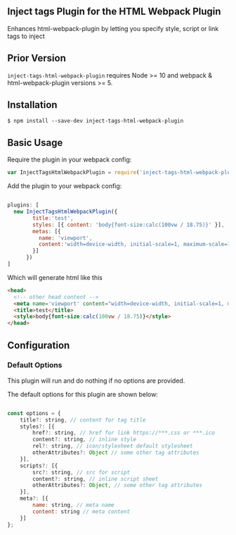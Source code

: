 Inject tags Plugin for the HTML Webpack Plugin
-----------
Enhances html-webpack-plugin by letting you specify style, script or link tags to inject

Prior Version
-----------
`inject-tags-html-webpack-plugin` requires Node >= 10 and webpack & html-webpack-plugin versions >= 5.

Installation
-----------
```shell
$ npm install --save-dev inject-tags-html-webpack-plugin
```

Basic Usage
-----------
Require the plugin in your webpack config:

```javascript
var InjectTagsHtmlWebpackPlugin = require('inject-tags-html-webpack-plugin');
```

Add the plugin to your webpack config:

```javascript

plugins: [
  new InjectTagsHtmlWebpackPlugin({ 
        title:'test',
        styles: [{ content: 'body{font-size:calc(100vw / 18.75)}' }],
        metas: [{
          name: 'viewport',
          content:'width=device-width, initial-scale=1, maximum-scale=1, minimum-scale=1,user-scale=no'
        }]
      })
]
```
Which will generate html like this
```html
<head>
  <!-- other head content -->
  <meta name='viewport' content="width=device-width, initial-scale=1, maximum-scale=1, minimum-scale=1,user-scale=no">
  <title>test</title>
  <style>body{font-size:calc(100vw / 18.75)}</style>
</head>
```

Configuration
-------

### Default Options

This plugin will run and do nothing if no options are provided.

The default options for this plugin are shown below:

```js

const options = {
    title?: string, // content for tag title
    styles?: [{
        href?: string, // href for link https://***.css or ***.ico
        content?: string, // inline style
        rel?: string, // icon/stylesheet default stylesheet
        otherAttributes?: Object // some other tag attributes
    }],
    scripts?: [{
        src?: string, // src for script
        content?: string, // inline script sheet
        otherAttributes?: Object, // some other tag attributes
    }],
    meta?: [{
        name: string, // meta name
        content: string // meta content
    }]
};
```